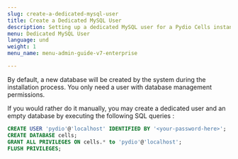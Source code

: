 ```yaml
---
slug: create-a-dedicated-mysql-user
title: Create a Dedicated MySQL User
description: Setting up a dedicated MySQL user for a Pydio Cells instance.
menu: Dedicated MySQL User
language: und
weight: 1
menu_name: menu-admin-guide-v7-enterprise

---
```

By default, a new database will be created by the system during the installation process. You only need a user with database management permissions.

If you would rather do it manually, you may create a dedicated user and an empty database by executing the following SQL queries :

```SQL
CREATE USER 'pydio'@'localhost' IDENTIFIED BY '<your-password-here>';
CREATE DATABASE cells;
GRANT ALL PRIVILEGES ON cells.* to 'pydio'@'localhost';
FLUSH PRIVILEGES;
```